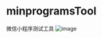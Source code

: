 # minprogramsTool
微信小程序测试工具
![image](https://github.com/xushuhui1992/minprogramsTool/blob/master/tools.png)
